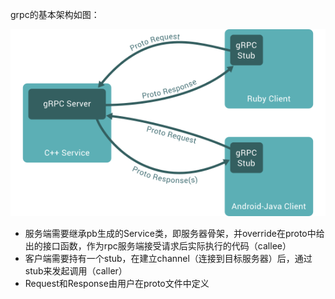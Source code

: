 
grpc的基本架构如图：

![grpc架构](image.png)

- 服务端需要继承pb生成的Service类，即服务器骨架，并override在proto中给出的接口函数，作为rpc服务端接受请求后实际执行的代码（callee）
- 客户端需要持有一个stub，在建立channel（连接到目标服务器）后，通过stub来发起调用（caller）
- Request和Response由用户在proto文件中定义